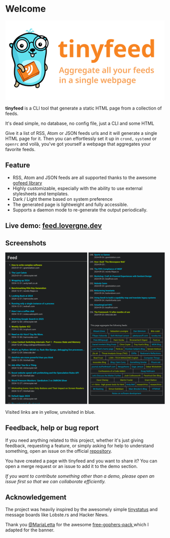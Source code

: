 # Welcome 

![banner](img/banner.svg)

**tinyfeed** is a CLI tool that generate a static HTML page from a collection of feeds.

It's dead simple, no database, no config file, just a CLI and some HTML 

Give it a list of RSS, Atom or JSON feeds urls and it will generate a single HTML page for it. Then you can effortlessly set it up in `crond,` `systemd` or `openrc` and voilà, you’ve got yourself a webpage that aggregates your favorite feeds.

## Feature

- RSS, Atom and JSON feeds are all supported thanks to the awesome 
[gofeed library](https://github.com/mmcdole/gofeed)
- Highly customizable, especially with the ability to use external stylesheets and templates.
- Dark / Light theme based on system preference
- The generated page is lightweight and fully accessible.
- Supports a daemon mode to re-generate the output periodically.


## Live demo: [feed.lovergne.dev](https://feed.lovergne.dev/)


## Screenshots

![screenshots of feed.lovergne.dev](img/screenshots.png)

Visited links are in yellow, unvisited in blue. 


## Feedback, help or bug report

If you need anything related to this project, whether it's just giving feedback, requesting a feature, or simply asking for help to understand something, open an issue on the official [repository](https://github.com/TheBigRoomXXL/tinyfeed/issues).

You have created a page with tinyfeed and you want to share it? You can open a merge request or an issue to add it to the demo section.

*If you want to contribute something other than a demo, please open an issue first so that we can collaborate efficiently.*

## Acknowledgement

The project was heavily inspired by the awesomely simple [tinystatus](https://github.com/bderenzo/tinystatus)
and message boards like Lobste.rs and Hacker News.

Thank you [@MariaLetta](https://github.com/MariaLetta) for the awesome [free-gophers-pack ](https://github.com/MariaLetta/free-gophers-pack) which I adapted for the banner.
